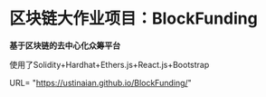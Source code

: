 # 区块链大作业项目：BlockFunding

**基于区块链的去中心化众筹平台**

使用了Solidity+Hardhat+Ethers.js+React.js+Bootstrap

URL= "https://ustinaian.github.io/BlockFunding/"

